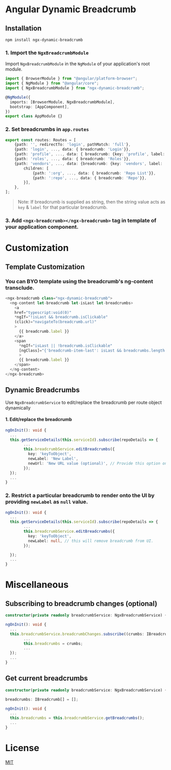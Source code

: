 # Angular Dynamic Breadcrumb

## Installation

```shell
npm install ngx-dynamic-breadcrumb
```

### 1. Import the `NgxBreadcrumbModule`

Import `NgxBreadcrumbModule` in the `NgModule` of your application's root module.

```typescript
import { BrowserModule } from "@angular/platform-browser";
import { NgModule } from "@angular/core";
import { NgxBreadcrumbModule } from "ngx-dynamic-breadcrumb";

@NgModule({
  imports: [BrowserModule, NgxBreadcrumbModule],
  bootstrap: [AppComponent],
})
export class AppModule {}
```

### 2. Set breadcrumbs in `app.routes`

```typescript
export const routes: Routes = [
    {path: '', redirectTo: 'login', pathMatch: 'full'},
    {path: 'login', ..., data: { breadcrumb: 'Login'}},
    {path: 'profile', ..., data: { breadcrumb: {key: 'profile', label: 'Profile'}}},
    {path: 'roles', ..., data: { breadcrumb: 'Roles'}},
    {path: 'vendors', ..., data: {breadcrumb: {key: 'vendors', label: 'Vendors'}}},
        children: [
            {path: ':org', ..., data: { breadcrumb: 'Repo List'}},
            {path: ':repo', ..., data: { breadcrumb: 'Repo'}},
        }],
    },
];
```

> Note: If breadcrumb is supplied as string, then the string value acts as `key` & `label` for that particular breadcrumb.

### 3. Add `<ngx-breadcrumb></ngx-breadcrumb>` tag in template of your application component.

# Customization

## Template Customization

### You can BYO template using the breadcrumb's ng-content transclude.

```typescript
<ngx-breadcrumb class="ngx-dynamic-breadcrumb">
  <ng-content let-breadcrumb let-isLast let-breadcrumbs>
    <a
    href="typescript:void(0)"
    *ngIf="!isLast && breadcrumb.isClickable"
    (click)="navigateTo(breadcrumb.url)"
    >
      {{ breadcrumb.label }}
    </a>
    <span
      *ngIf="isLast || !breadcrumb.isClickable"
      [ngClass]="{'breadcrumb-item-last': isLast && breadcrumbs.length > 1}"
      >
      {{ breadcrumb.label }}
    </span>
  </ng-content>
</ngx-breadcrumb>
```

## Dynamic Breadcrumbs

Use `NgxBreadcrumbService` to edit/replace the breadcrumb per route object dynamically

#### 1. Edit/replace the breadcrumb

```typescript
ngOnInit(): void {
  ...
  this.getServiceDetails(this.serviceId).subscribe(repoDetails => {
        ...
        this.breadcrumbService.editBreadcrumbs({
          key: 'keyToObject',
          newLabel: 'New Label',
          newUrl: 'New URL value (optional)', // Provide this option only when needs to update url.
        });
  });
  ...
}
```

### 2. Restrict a particular breadcrumb to render onto the UI by providing `newLabel` as `null` value.

```typescript
ngOnInit(): void {
  ...
  this.getServiceDetails(this.serviceId).subscribe(repoDetails => {
        ...
        this.breadcrumbService.editBreadcrumbs({
          key: 'keyToObject',
          newLabel: null, // this will remove breadcrumb from UI.
        });

  });
  ...
}
```

# Miscellaneous

## Subscribing to breadcrumb changes (optional)

```typescript
constructor(private readonly breadcrumbService: NgxBreadcrumbService) {}

ngOnInit(): void {
  ...
  this.breadcrumbService.breadcrumbChanges.subscribe((crumbs: IBreadcrumb[]) => {
        ...
        this.breadcrumbs = crumbs;
        ...
  });
  ...
}
```

## Get current breadcrumbs

```typescript
constructor(private readonly breadcrumbService: NgxBreadcrumbService) {}

breadcrumbs: IBreadcrumb[] = [];

ngOnInit(): void {
  ...
  this.breadcrumbs = this.breadcrumbService.getBreadcrumbs();
  ...
}
```

# License

[MIT](/projects/ngx-breadcrumb/LICENSE)
